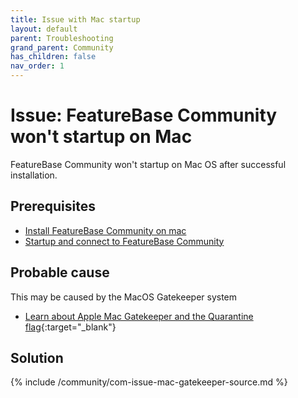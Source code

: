```yaml
---
title: Issue with Mac startup
layout: default
parent: Troubleshooting
grand_parent: Community
has_children: false
nav_order: 1
---
```


# Issue: FeatureBase Community won't startup on Mac

FeatureBase Community won't startup on Mac OS after successful installation.

## Prerequisites

* [Install FeatureBase Community on mac](/docs/community/com-install-mac)
* [Startup and connect to FeatureBase Community](/docs/community/com-startup-connect)

## Probable cause

This may be caused by the MacOS Gatekeeper system
* [Learn about Apple Mac Gatekeeper and the Quarantine flag](https://support.apple.com/en-gb/HT202491 ){:target="_blank"}

## Solution

{% include /community/com-issue-mac-gatekeeper-source.md %}
